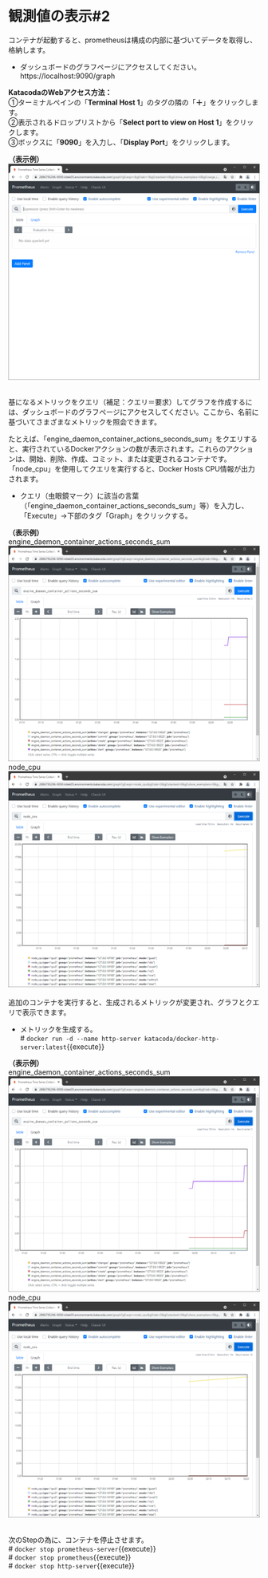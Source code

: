 # 観測値の表示#2  
コンテナが起動すると、prometheusは構成の内部に基づいてデータを取得し、格納します。  

- ダッシュボードのグラフページにアクセスしてください。  
https://localhost:9090/graph

**KatacodaのWebアクセス方法：**  
①ターミナルペインの「**Terminal Host 1**」のタグの隣の「**＋**」をクリックします。  
②表示されるドロップリストから「**Select port to view on Host 1**」をクリックします。  
③ボックスに「**9090**」を入力し、「**Display Port**」をクリックします。  

**（表示例）**  
![Step10-1](./assets/Step10-1.png)  
<br>

基になるメトリックをクエリ（補足：クエリ＝要求）してグラフを作成するには、ダッシュボードのグラフページにアクセスしてください。ここから、名前に基づいてさまざまなメトリックを照会できます。  

たとえば、「engine_daemon_container_actions_seconds_sum」をクエリすると、実行されているDockerアクションの数が表示されます。これらのアクションは、開始、削除、作成、コミット、または変更されるコンテナです。 「node_cpu」を使用してクエリを実行すると、Docker Hosts CPU情報が出力されます。  

- クエリ（虫眼鏡マーク）に該当の言葉（「engine_daemon_container_actions_seconds_sum」等）を入力し、「Execute」→下部のタグ「Graph」をクリックする。  

**（表示例）**  
engine_daemon_container_actions_seconds_sum  
![engine_daemon_container_actions_seconds_sum](./assets/Step10-2.png) 
node_cpu  
![node_cpu](./assets/Step10-3.png)   
<br>
追加のコンテナを実行すると、生成されるメトリックが変更され、グラフとクエリで表示できます。  

- メトリックを生成する。  
\# `docker run -d --name http-server katacoda/docker-http-server:latest`{{execute}}  

**（表示例）**  
engine_daemon_container_actions_seconds_sum  
![engine_daemon_container_actions_seconds_sum](./assets/Step10-4.png) 
node_cpu  
![node_cpu](./assets/Step10-5.png)   
<br>

次のStepの為に、コンテナを停止させます。  
\# `docker stop prometheus-server`{{execute}}  
\# `docker stop prometheus`{{execute}}  
\# `docker stop http-server`{{execute}}  